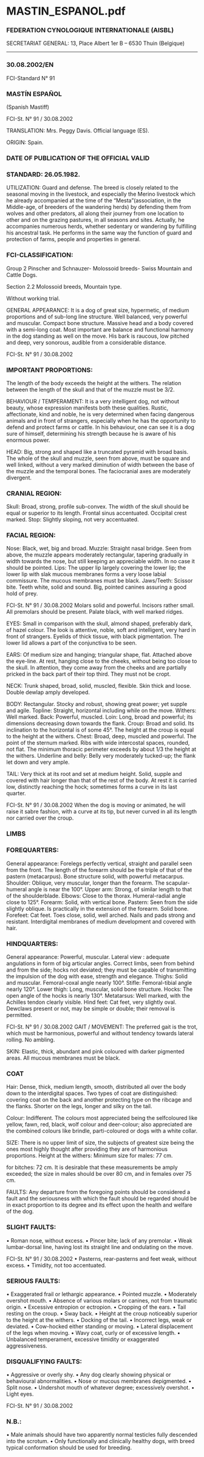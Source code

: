 # MASTIN_ESPANOL.pdf


### FEDERATION CYNOLOGIQUE INTERNATIONALE (AISBL)


SECRETARIAT GENERAL: 13, Place Albert 1er  B – 6530 Thuin (Belgique)
______________________________________________________________________________

### 30.08.2002/EN



FCI-Standard N° 91

### MASTÍN ESPAÑOL


(Spanish Mastiff)




FCI-St. N° 91  / 30.08.2002

TRANSLATION: Mrs. Peggy Davis.  Official language (ES).

ORIGIN: Spain.

### DATE OF PUBLICATION OF THE OFFICIAL VALID



### STANDARD: 26.05.1982.



UTILIZATION: Guard and defense.  The breed is closely related
to the seasonal moving in the livestock, and especially the Merino
livestock which he already accompanied at the time of the
“Mesta”(association, in the Middle-age, of breeders of the wandering
herds) by defending them from wolves and other predators, all along
their journey from one location to other and on the grazing pastures,
in all seasons and sites.  Actually, he accompanies numerous herds,
whether sedentary or wandering by fulfilling his ancestral task.  He
performs in the same way the function of guard and protection of
farms, people and properties in general.

### FCI-CLASSIFICATION:


Group 2
Pinscher and
Schnauzer- Molossoid
breeds- Swiss Mountain
and Cattle Dogs.

Section 2.2 Molossoid breeds,
Mountain type.

Without working trial.

GENERAL APPEARANCE: It is a dog of great size, hypermetic,
of medium proportions and of sub-long line structure.  Well
balanced, very powerful and muscular. Compact bone structure.
Massive head and a body covered with a semi-long coat.  Most
important are balance and functional harmony in the dog standing as
well on the move.  His bark is raucous, low pitched and deep, very
sonorous, audible from a considerable distance.




FCI-St. N° 91  / 30.08.2002

### IMPORTANT PROPORTIONS:


The length of the body exceeds the height at the withers.  The
relation between the length of the skull and that of the muzzle must
be 3/2.

BEHAVIOUR / TEMPERAMENT: It is a very intelligent dog, not
without beauty, whose expression manifests both these qualities.
Rustic, affectionate, kind and noble, he is very determined when
facing dangerous animals and in front of strangers, especially when
he has the opportunity to defend and protect farms or cattle.  In his
behaviour, one can see it is a dog sure of himself, determining his
strength because he is aware of his enormous power.

HEAD: Big, strong and shaped like a truncated pyramid with broad
basis. The whole of the skull and muzzle, seen from above, must be
square and well linked, without a very marked diminution of width
between the base of the muzzle and the temporal bones.  The faciocranial axes are moderately divergent.

### CRANIAL REGION:


Skull: Broad, strong, profile sub-convex.  The width of the skull
should be equal or superior to its length.  Frontal sinus accentuated.
Occipital crest marked.
Stop: Slightly sloping, not very accentuated.

### FACIAL REGION:


Nose: Black, wet, big and broad.
Muzzle: Straight nasal bridge.  Seen from above, the muzzle appears
moderately rectangular, tapering gradually in width towards the nose,
but still keeping an appreciable width.  In no case it should be
pointed.
Lips: The upper lip largely covering the lower lip; the lower lip with
slak mucous membranes forms a very loose labial commissure.  The
mucous membranes must be black.
Jaws/Teeth: Scissor bite.  Teeth white, solid and sound.  Big, pointed
canines assuring a good hold of prey.


FCI-St. N° 91  / 30.08.2002
Molars solid and powerful. Incisors rather small. All premolars
should be present.  Palate black, with well marked ridges.

EYES: Small in comparison with the skull, almond shaped,
preferably dark, of hazel colour.  The look is attentive, noble, soft
and intelligent, very hard in front of strangers.  Eyelids of thick
tissue, with black pigmentation.  The lower lid allows a part of the
conjunctiva to be seen.

EARS: Of medium size and hanging; triangular shape, flat. Attached
above the eye-line.  At rest, hanging close to the cheeks, without
being too close to the skull.  In attention, they come away from the
cheeks and are partially pricked in the back part of their top third.
They must not be cropt.

NECK: Trunk shaped, broad, solid, muscled, flexible.  Skin thick
and loose.  Double dewlap amply developed.

BODY: Rectangular.  Stocky and robust, showing great power; yet
supple and agile.
Topline: Straight, horizontal including while on the move.
Withers:  Well marked.
Back: Powerful, muscled.
Loin:  Long, broad and powerful; its dimensions decreasing down
towards the flank.
Croup: Broad and solid.  Its inclination to the horizontal is of some
45°.  The height at the croup is equal to the height at the withers.
Chest: Broad, deep, muscled and powerful.  The point of the sternum
marked.  Ribs with wide intercostal spaces, rounded, not flat.  The
minimum thoracic perimeter exceeds by about 1/3 the height at the
withers.
Underline and belly: Belly very moderately tucked-up; the flank let
down and very ample.

TAIL: Very thick at its root and set at medium height.  Solid, supple
and covered with hair longer than that of the rest of the body.  At rest
it is carried low, distinctly reaching the hock; sometimes forms a
curve in its last quarter.


FCI-St. N° 91  / 30.08.2002
When the dog is moving or animated, he will raise it sabre fashion,
with a curve at its tip, but never curved in all its length nor carried
over the croup.

### LIMBS



### FOREQUARTERS:


General appearance: Forelegs perfectly vertical, straight and parallel
seen from the front.  The length of the forearm should be the triple of
that of the pastern (metacarpus).  Bone structure solid, with powerful
metacarpus.
Shoulder: Oblique, very muscular, longer than the forearm.  The
scapular-humeral angle is near the 100°.
Upper arm: Strong, of similar length to that of the shoulderblade.
Elbows: Close to the thorax.  Humeral-radial angle close to 125°.
Forearm: Solid, with vertical bone.
Pastern: Seen from the side slightly oblique.  Is practically in the
extension of the forearm.  Solid bone.
Forefeet: Cat feet.  Toes close, solid, well arched.  Nails and pads
strong and resistant.  Interdigital membranes of medium
development and covered with hair.

### HINDQUARTERS:


General appearance: Powerful, muscular.  Lateral view : adequate
angulations in form of big articular angles.  Correct limbs, seen from
behind and from the side; hocks not deviated; they must be capable
of transmitting the impulsion of the dog with ease, strength and
elegance.
Thighs: Solid and muscular. Femoral-coxal angle nearly 100°.
Stifle:  Femoral-tibial angle nearly 120°.
Lower thigh: Long, muscular, solid bone structure.
Hocks: The open angle of the hocks is nearly 130°.
Metatarsus: Well marked, with the Achilles tendon clearly visible.
Hind feet: Cat feet, very slightly oval.  Dewclaws present or not, may
be simple or double; their removal is permitted.



FCI-St. N° 91  / 30.08.2002
GAIT / MOVEMENT: The preferred gait is the trot, which must be
harmonious, powerful and without tendency towards lateral rolling.
No ambling.

SKIN: Elastic, thick, abundant and pink coloured with darker
pigmented areas.  All mucous membranes must be black.

### COAT


Hair: Dense, thick, medium length, smooth, distributed all over the
body down to the interdigital spaces. Two types of coat are
distinguished: covering coat on the back and another protecting type
on the ribcage and the flanks.  Shorter on the legs, longer and silky
on the tail.

Colour: Indifferent.  The colours most appreciated being the selfcoloured like yellow, fawn, red, black, wolf colour and deer-colour;
also appreciated are the combined colours like brindle, parti-coloured
or dogs with a white collar.

SIZE:  There is no upper limit of size, the subjects of greatest size
being the ones most highly thought after providing they are of
harmonious proportions.
Height at the withers:  Minimum size for males:
77 cm.


for bitches:   72 cm.
It is desirable that these measurements be amply exceeded; the size
in males should be over 80 cm, and in females over 75 cm.

FAULTS: Any departure from the foregoing points should be
considered a fault and the seriousness with which the fault should be
regarded should be in exact proportion to its degree and its effect
upon the health and welfare of the dog.

### SLIGHT FAULTS:


•
Roman nose, without excess.
•
Pincer bite; lack of any premolar.
•
Weak lumbar-dorsal line, having lost its straight line and
ondulating on the move.


FCI-St. N° 91  / 30.08.2002
•
Pasterns, rear-pasterns and feet weak, without excess.
•
Timidity, not too accentuated.

### SERIOUS FAULTS:


•
Exaggerated frail or lethargic appearance.
•
Pointed muzzle.
•
Moderately overshot mouth.
•
Absence of various molars or canines, not from traumatic
origin.
•
Excessive entropion or ectropion.
•
Cropping of the ears.
•
Tail resting on the croup.
•
Sway back.
•
Height at the croup noticeably superior to the height at the
withers.
•
Docking of the tail.
•
Incorrect legs, weak or deviated.
•
Cow-hocked either standing or moving.
•
Lateral displacement of the legs when moving.
•
Wavy coat, curly or of excessive length.
•
Unbalanced temperament, excessive timidity or exaggerated
aggressiveness.

### DISQUALIFYING FAULTS:


•
Aggressive or overly shy.
•
Any
dog
clearly showing
physical
or
behavioural
abnormalities.
•
Nose or mucous membranes depigmented.
•
Split nose.
•
Undershot mouth of whatever degree; excessively overshot.
•
Light eyes.




FCI-St. N° 91  / 30.08.2002


### N.B.:


•
Male animals should have two apparently normal testicles
fully descended into the scrotum.
•
Only functionally and clinically healthy dogs, with breed
typical conformation should be used for breeding.






